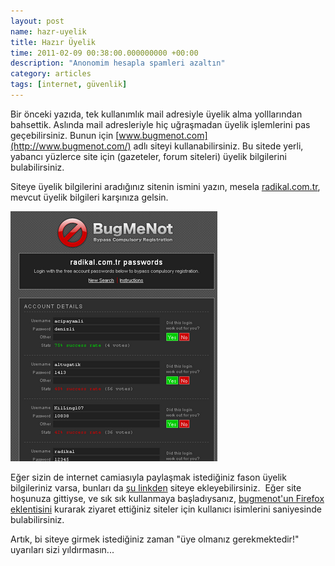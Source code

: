 ```yaml
--- 
layout: post 
name: hazr-uyelik 
title: Hazır Üyelik 
time: 2011-02-09 00:38:00.000000000 +00:00
description: "Anonomim hesapla spamleri azaltın"
category: articles
tags: [internet, güvenlik]
---
```


Bir önceki yazıda, tek kullanımlık mail adresiyle üyelik alma yolllarından bahsettik. Aslında mail adresleriyle hiç uğraşmadan üyelik işlemlerini pas geçebilirsiniz. Bunun için [www.bugmenot.com](http://www.bugmenot.com/) adlı siteyi kullanabilirsiniz. Bu sitede yerli, yabancı yüzlerce site için (gazeteler, forum siteleri) üyelik bilgilerini bulabilirsiniz.

Siteye üyelik bilgilerini aradığınız sitenin ismini yazın, mesela [radikal.com.tr](http://www.bugmenot.com/view/radikal.com.tr), mevcut üyelik bilgileri karşınıza gelsin.

[![](/images/bugmenot.png)](/images/bugmenot.png)

Eğer sizin de internet camiasıyla paylaşmak istediğiniz fason üyelik bilgileriniz varsa, bunları da [şu linkden](http://www.bugmenot.com/submit.php) siteye ekleyebilirsiniz. 
Eğer site hoşunuza gittiyse, ve sık sık kullanmaya başladıysanız, [bugmenot'un Firefox eklentisini](https://addons.mozilla.org/en-US/firefox/addon/bugmenot/) kurarak ziyaret ettiğiniz siteler için kullanıcı isimlerini saniyesinde bulabilirsiniz.

Artık, bi siteye girmek istediğiniz zaman "üye olmanız gerekmektedir!" uyarıları sizi yıldırmasın...
